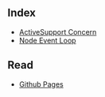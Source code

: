 ## Index

* [ActiveSupport Concern](./mds/1433692800_ActiveSupport-Concern.md)
* [Node Event Loop](./mds/1520697600_Node-Event-Loop.md)

## Read

* [Github Pages](https://jedhu0.github.io/blog/)
